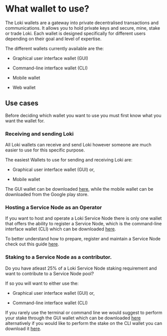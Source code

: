 # What wallet to use?

The Loki wallets are a gateway into private decentralised transactions and communications. It allows you to hold private keys and secure, mine, stake or trade Loki. Each wallet is designed specifically for different users depending on their goal and level of expertise.

The different wallets currently available are the:

- Graphical user interface wallet (GUI)

- Command-line interface wallet (CLI)

- Mobile wallet

- Web wallet

## Use cases

Before deciding which wallet you want to use you must first know what you want the wallet for.

### Receiving and sending Loki

All Loki wallets can receive and send Loki however someone are much easier to use for this specific purpose.

The easiest Wallets to use for sending and receiving Loki are:

- Graphical user interface wallet (GUI) or, 

- Mobile wallet

The GUI wallet can be downloaded [here](https://github.com/loki-project/loki-gui/releases), while the mobile wallet can be downloaded from the Google play store.

### Hosting a Service Node as an Operator

If you want to host and operate a Loki Service Node there is only one wallet that offers the ability to register a Service Node, which is the command-line interface wallet (CLI) which can be downloaded [here](https://github.com/loki-project/loki/releases).

To better understand how to prepare, register and maintain a Service Node check out this guide [here](../ServiceNodes/SNFullGuide.md).

### Staking to a Service Node as a contributor.

Do you have atleast 25% of a Loki Service Node staking requirement and want to contribute to a Service Node pool?

If so you will want to either use the:

- Graphical user interface wallet (GUI) or,

- Command-line interface wallet (CLI)

If you rarely use the terminal or command line we would suggest to perform your stake through the GUI wallet which can be downloaded [here](https://github.com/loki-project/loki-gui/releases) alternatively if you would like to perform the stake on the CLI wallet you can download it [here](https://github.com/loki-project/loki/releases).

